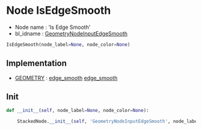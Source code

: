 # Node IsEdgeSmooth

- Node name : 'Is Edge Smooth'
- bl_idname : [GeometryNodeInputEdgeSmooth](https://docs.blender.org/api/current/bpy.types.GeometryNodeInputEdgeSmooth.html)


``` python
IsEdgeSmooth(node_label=None, node_color=None)
```
## Implementation

- [GEOMETRY](/docs/GeoNodes/GEOMETRY.md) : [edge_smooth](/docs/GeoNodes/GEOMETRY.md#edge_smooth) [edge_smooth](/docs/GeoNodes/GEOMETRY.md#edge_smooth)

## Init

``` python
def __init__(self, node_label=None, node_color=None):

    StackedNode.__init__(self, 'GeometryNodeInputEdgeSmooth', node_label=node_label, node_color=node_color)
```

